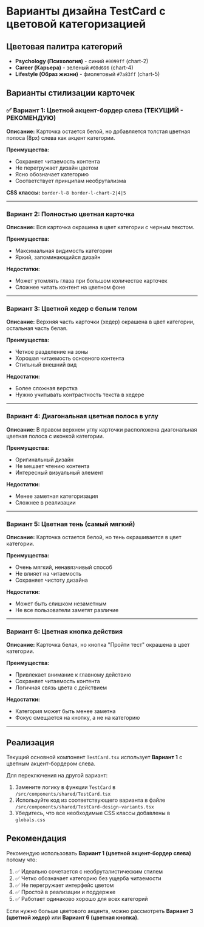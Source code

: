 # Варианты дизайна TestCard с цветовой категоризацией

## Цветовая палитра категорий

- **Psychology (Психология)** - синий `#0099ff` (chart-2)
- **Career (Карьера)** - зеленый `#00d696` (chart-4)  
- **Lifestyle (Образ жизни)** - фиолетовый `#7a83ff` (chart-5)

## Варианты стилизации карточек

### ✅ Вариант 1: Цветной акцент-бордер слева (ТЕКУЩИЙ - РЕКОМЕНДУЮ)

**Описание:** Карточка остается белой, но добавляется толстая цветная полоса (8px) слева как акцент категории.

**Преимущества:**
- Сохраняет читаемость контента
- Не перегружает дизайн цветом
- Ясно обозначает категорию
- Соответствует принципам необрутализма

**CSS классы:** `border-l-8 border-l-chart-2|4|5`

---

### Вариант 2: Полностью цветная карточка

**Описание:** Вся карточка окрашена в цвет категории с черным текстом.

**Преимущества:**
- Максимальная видимость категории
- Яркий, запоминающийся дизайн

**Недостатки:**
- Может утомлять глаза при большом количестве карточек
- Сложнее читать контент на цветном фоне

---

### Вариант 3: Цветной хедер с белым телом

**Описание:** Верхняя часть карточки (хедер) окрашена в цвет категории, остальная часть белая.

**Преимущества:**
- Четкое разделение на зоны
- Хорошая читаемость основного контента
- Стильный внешний вид

**Недостатки:**
- Более сложная верстка
- Нужно учитывать контрастность текста в хедере

---

### Вариант 4: Диагональная цветная полоса в углу

**Описание:** В правом верхнем углу карточки расположена диагональная цветная полоса с иконкой категории.

**Преимущества:**
- Оригинальный дизайн
- Не мешает чтению контента
- Интересный визуальный элемент

**Недостатки:**
- Менее заметная категоризация
- Сложнее в реализации

---

### Вариант 5: Цветная тень (самый мягкий)

**Описание:** Карточка остается белой, но тень окрашивается в цвет категории.

**Преимущества:**
- Очень мягкий, ненавязчивый способ
- Не влияет на читаемость
- Сохраняет чистоту дизайна

**Недостатки:**
- Может быть слишком незаметным
- Не все пользователи заметят различие

---

### Вариант 6: Цветная кнопка действия

**Описание:** Карточка белая, но кнопка "Пройти тест" окрашена в цвет категории.

**Преимущества:**
- Привлекает внимание к главному действию
- Сохраняет читаемость контента
- Логичная связь цвета с действием

**Недостатки:**
- Категория может быть менее заметна
- Фокус смещается на кнопку, а не на категорию

---

## Реализация

Текущий основной компонент `TestCard.tsx` использует **Вариант 1** с цветным акцент-бордером слева.

Для переключения на другой вариант:

1. Замените логику в функции `TestCard` в `/src/components/shared/TestCard.tsx`
2. Используйте код из соответствующего варианта в файле `/src/components/shared/TestCard-design-variants.tsx`
3. Убедитесь, что все необходимые CSS классы добавлены в `globals.css`

## Рекомендация

Рекомендую использовать **Вариант 1 (цветной акцент-бордер слева)** потому что:

1. ✅ Идеально сочетается с необруталистическим стилем
2. ✅ Четко обозначает категорию без ущерба читаемости
3. ✅ Не перегружает интерфейс цветом
4. ✅ Простой в реализации и поддержке
5. ✅ Работает одинаково хорошо для всех категорий

Если нужно больше цветового акцента, можно рассмотреть **Вариант 3 (цветной хедер)** или **Вариант 6 (цветная кнопка)**.